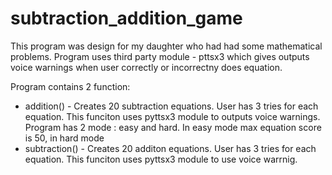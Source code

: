 # subtraction_addition_game
This program was design for my daughter who had had some mathematical problems. Program uses third party module - pttsx3 which gives outputs voice warnings when user correctly or incorrectny does equation.

Program contains 2 function:

* addition() - Creates 20 subtraction equations. User has 3 tries for each equation.
    This funciton uses pyttsx3 module to outputs voice warnings.
    Program has 2 mode : easy and hard.
    In easy mode max equation score is 50, in hard mode
* subtraction() - Creates 20 additon equations. User has 3 tries for each equation.
    This funciton uses pyttsx3 module to use voice warrnig.
